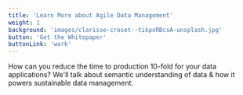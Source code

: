```yaml
---
title: 'Learn More about Agile Data Management'
weight: 1
background: 'images/clarisse-croset--tikpxRBcsA-unsplash.jpg'
button: 'Get the Whitepaper'
buttonLink: 'work'
---
```

How can you reduce the time to production 10-fold for your data applications? We'll talk about semantic understanding of data & how it powers sustainable data management. 
